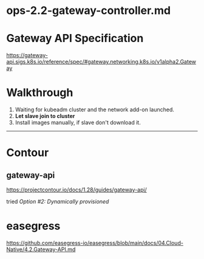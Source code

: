 # ops-2.2-gateway-controller.md

# Gateway API Specification

<https://gateway-api.sigs.k8s.io/reference/spec/#gateway.networking.k8s.io/v1alpha2.Gateway>


# Walkthrough

1. Waiting for kubeadm cluster and the network add-on launched.
2. **Let slave join to cluster**
3. Install images manually, if slave don't download it.

---

# Contour

## gateway-api

<https://projectcontour.io/docs/1.28/guides/gateway-api/>


tried *Option #2: Dynamically provisioned*


# easegress
<https://github.com/easegress-io/easegress/blob/main/docs/04.Cloud-Native/4.2.Gateway-API.md>

